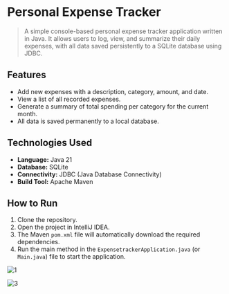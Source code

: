 # Personal Expense Tracker

> A simple console-based personal expense tracker application written in Java. It allows users to log, view, and summarize their daily expenses, with all data saved persistently to a SQLite database using JDBC.

## Features
- Add new expenses with a description, category, amount, and date.
- View a list of all recorded expenses.
- Generate a summary of total spending per category for the current month.
- All data is saved permanently to a local database.

## Technologies Used
- **Language:** Java 21
- **Database:** SQLite
- **Connectivity:** JDBC (Java Database Connectivity)
- **Build Tool:** Apache Maven

## How to Run
1. Clone the repository.
2. Open the project in IntelliJ IDEA.
3. The Maven `pom.xml` file will automatically download the required dependencies.
4. Run the main method in the `ExpensetrackerApplication.java` (or `Main.java`) file to start the application.

![1](https://github.com/user-attachments/assets/96608bcf-4b91-4de3-a7b2-d70261273c86)


![3](https://github.com/user-attachments/assets/80271997-5f3a-417d-8fed-0cc20eb962ab)



